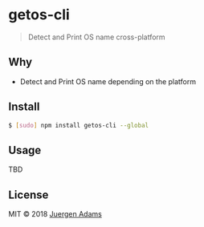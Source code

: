 # getos-cli

> Detect and Print OS name cross-platform

## Why

*   Detect and Print OS name depending on the platform

## Install

```sh
$ [sudo] npm install getos-cli --global
```

## Usage

TBD

## License

MIT © 2018 [Juergen Adams](https://github.com/jekyll-one/getos-cli)
